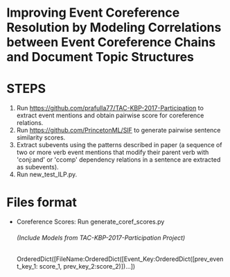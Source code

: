 # Improving Event Coreference Resolution by Modeling Correlations between Event Coreference Chains and Document Topic Structures


# STEPS
1) Run https://github.com/prafulla77/TAC-KBP-2017-Participation to extract event mentions and obtain pairwise score for coreference relations.
2) Run https://github.com/PrincetonML/SIF to generate pairwise sentence similarity scores.
3) Extract subevents using the patterns described in paper (a sequence of two or more verb event mentions that modify their parent verb with 'conj:and' or 'ccomp' dependency relations in a sentence are extracted as subevents).
4) Run new_test_ILP.py.


# Files format
- Coreference Scores: Run generate_coref_scores.py 
  ###### (Include Models from TAC-KBP-2017-Participation Project)
  OrderedDict([FileName:OrderedDict([Event_Key:OrderedDict([prev_event_key_1: score_1, prev_key_2:score_2)])...])

